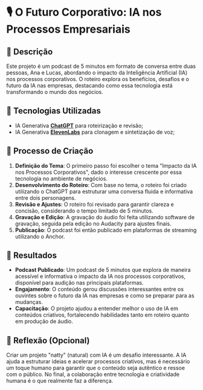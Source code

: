# 🎙️ O Futuro Corporativo: IA nos Processos Empresariais

## 📒 Descrição
Este projeto é um podcast de 5 minutos em formato de conversa entre duas pessoas, Ana e Lucas, abordando o impacto da Inteligência Artificial (IA) nos processos corporativos. O roteiro explora os benefícios, desafios e o futuro da IA nas empresas, destacando como essa tecnologia está transformando o mundo dos negócios.

## 🤖 Tecnologias Utilizadas
- IA Generativa **[ChatGPT](https://chat.openai.com)** para roteirização e revisão;
- IA Generativa **[ElevenLabs](https://www.elevenlabs.io)** para clonagem e sintetização de voz;

## 🧐 Processo de Criação
1. **Definição do Tema**: O primeiro passo foi escolher o tema "Impacto da IA nos Processos Corporativos", dado o interesse crescente por essa tecnologia no ambiente de negócios.
2. **Desenvolvimento do Roteiro**: Com base no tema, o roteiro foi criado utilizando o ChatGPT para estruturar uma conversa fluida e informativa entre dois personagens.
3. **Revisão e Ajustes**: O roteiro foi revisado para garantir clareza e concisão, considerando o tempo limitado de 5 minutos.
4. **Gravação e Edição**: A gravação do áudio foi feita utilizando software de gravação, seguida pela edição no Audacity para ajustes finais.
5. **Publicação**: O podcast foi então publicado em plataformas de streaming utilizando o Anchor.

## 🚀 Resultados
- **Podcast Publicado**: Um podcast de 5 minutos que explora de maneira acessível e informativa o impacto da IA nos processos corporativos, disponível para audição nas principais plataformas.
- **Engajamento**: O conteúdo gerou discussões interessantes entre os ouvintes sobre o futuro da IA nas empresas e como se preparar para as mudanças.
- **Capacitação**: O projeto ajudou a entender melhor o uso de IA em conteúdos criativos, fortalecendo habilidades tanto em roteiro quanto em produção de áudio.

## 💭 Reflexão (Opcional)
Criar um projeto "natty" (natural) com IA é um desafio interessante. A IA ajuda a estruturar ideias e acelerar processos criativos, mas é necessário um toque humano para garantir que o conteúdo seja autêntico e ressoe com o público. No final, a colaboração entre tecnologia e criatividade humana é o que realmente faz a diferença.
